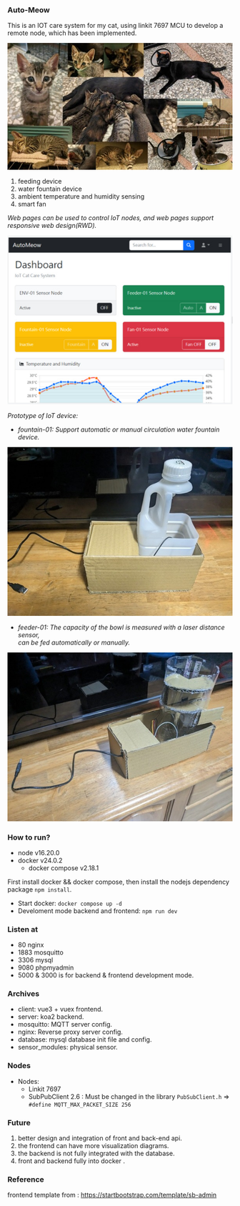 ### Auto-Meow

This is an IOT care system for my cat, using linkit 7697 MCU to develop a remote node, which has been implemented.

![](https://github.com/Hotshot824/automeow/blob/main/docs/image04.jpg?raw=true)

1. feeding device 
2. water fountain device 
3. ambient temperature and humidity sensing
4. smart fan

*Web pages can be used to control IoT nodes, and web pages support responsive web design(RWD).*

![](https://github.com/Hotshot824/automeow/blob/main/docs/image01.jpg?raw=true)

*Prototype of IoT device:*

- *fountain-01: Support automatic or manual circulation water fountain device.*

![](https://github.com/Hotshot824/automeow/blob/main/docs/image02.jpg?raw=true)

- *feeder-01: The capacity of the bowl is measured with a laser distance sensor,  
can be fed automatically or manually.*

![](https://github.com/Hotshot824/automeow/blob/main/docs/image03.jpg?raw=true)

### How to run?

-   node v16.20.0
-   docker v24.0.2
    -   docker compose v2.18.1

First install docker && docker compose, then install the nodejs dependency package `npm install`.

-   Start docker: `docker compose up -d`
-   Develoment mode backend and frontend: `npm run dev`

### Listen at

-   80 nginx
-   1883 mosquitto
-   3306 mysql
-   9080 phpmyadmin
-   5000 & 3000 is for backend & frontend development mode.

### Archives

-   client: vue3 + vuex frontend.
-   server: koa2 backend.
-   mosquitto: MQTT server config.
-   nginx: Reverse proxy server config.
-   database: mysql database init file and config.
-   sensor_modules: physical sensor.

### Nodes

-   Nodes:
    -   Linkit 7697
    -   SubPubClient 2.6 : Must be changed in the library `PubSubClient.h` => `#define MQTT_MAX_PACKET_SIZE 256`

### Future

1. better design and integration of front and back-end api.
2. the frontend can have more visualization diagrams.
3. the backend is not fully integrated with the database.
4. front and backend fully into docker .

### Reference

frontend template from : https://startbootstrap.com/template/sb-admin